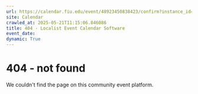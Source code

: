 ```yaml
---
url: https://calendar.fiu.edu/event/48923450838423/confirm?instance_id=49163455199112&return=https%3A%2F%2Fcalendar.fiu.edu%2Fcalendar%3Fevent_types%255B%255D%3D121720
site: Calendar
crawled_at: 2025-05-21T11:15:06.846086
title: 404 - Localist Event Calendar Software
event_date: 
dynamic: True
---
```


# 404 - not found
We couldn't find the page on this community event platform.
